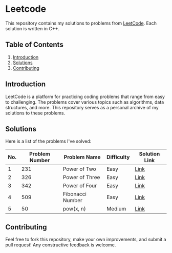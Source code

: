 # Leetcode
This repository contains my solutions to problems from [LeetCode](https://leetcode.com/). Each solution is written in C++.

## Table of Contents

1. [Introduction](#introduction)
2. [Solutions](#solutions)
3. [Contributing](#contributing)

## Introduction

LeetCode is a platform for practicing coding problems that range from easy to challenging. The problems cover various topics such as algorithms, data structures, and more.
This repository serves as a personal archive of my solutions to these problems.

## Solutions

Here is a list of the problems I've solved:


| No.        | Problem Number | Problem Name         | Difficulty | Solution Link                       |
|------------|----------------|----------------------|------------|-------------------------------------|
| 1          | 231            | Power of Two         | Easy       | [Link](https://github.com/Maryam-Amir00/Leetcode/blob/main/Power_of_Two)|
| 2          | 326            | Power of Three       | Easy       | [Link](https://github.com/Maryam-Amir00/Leetcode/blob/main/Power_of_Three)|
| 3          | 342            | Power of Four        | Easy       | [Link](https://github.com/Maryam-Amir00/Leetcode/blob/main/Power_of_Four)|
| 4          | 509            | Fibonacci Number     | Easy       | [Link](https://github.com/Maryam-Amir00/Leetcode/blob/main/Fibonacci_Number)|
| 5          | 50             | pow(x, n)            | Medium     | [Link](https://github.com/Maryam-Amir00/Leetcode/blob/main/pow(x%2Cn))|


## Contributing

Feel free to fork this repository, make your own improvements, and submit a pull request! Any constructive feedback is welcome.
